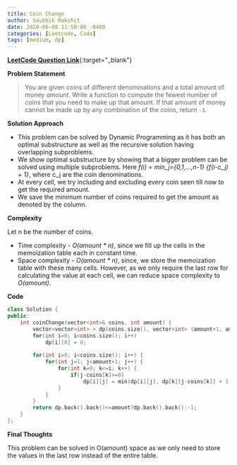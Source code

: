 ```yaml
---
title: Coin Change
author: Soubhik Rakshit
date: 2020-06-08 11:50:00 -0400
categories: [Leetcode, Code]
tags: [medium, dp]
---
```


[**LeetCode Question Link**](https://leetcode.com/problems/coin-change/){:target="_blank"}

**Problem Statement**

> You are given coins of different denominations and a total amount of money _amount_. Write a function to compute the fewest number of coins that you need to make up that amount. If that amount of money cannot be made up by any combination of the coins, return `-1`.

**Solution Approach**

* This problem can be solved by Dynamic Programming as it has both an optimal substructure as well as the recursive solution having overlapping subproblems.
* We show optimal substructure by showing that a bigger problem can be solved using multiple subproblems. Here 
_f(i) = min\_j={0,1,...,n-1} {f(i-c\_j) + 1}_, where c\_j are the coin denominations.
* At every cell, we try including and excluding every coin seen till now to get the required amount.
* We save the minimum number of coins required to get the amount as denoted by the column.

**Complexity**

Let n be the number of coins.
* Time complexity - _O(amount * n)_, since we fill up the cells in the memoization table each in constant time.
* Space complexity - _O(amount * n)_, since, we store the memoization table with these many cells. However, as we only require the last row for calculating the value at each cell, we can reduce space complexity to _O(amount)_.

**Code**

```c++
class Solution {
public:
    int coinChange(vector<int>& coins, int amount) {
        vector<vector<int> > dp(coins.size(), vector<int> (amount+1, amount+1));
        for(int i=0; i<coins.size(); i++)
            dp[i][0] = 0;
        
        for(int i=0; i<coins.size(); i++) {
            for(int j=1; j<amount+1; j++) {
                for(int k=0; k<=i; k++) {
                    if(j-coins[k]>=0)
                        dp[i][j] = min(dp[i][j], dp[k][j-coins[k]] + 1);
                }
            }
        }
        return dp.back().back()<=amount?dp.back().back():-1;
    }
};
```

**Final Thoughts**

This problem can be solved in O(amount) space as we only need to store the values in the last row instead of the entire table.